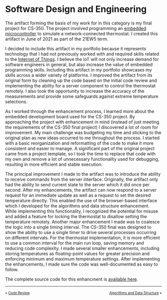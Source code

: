 # Software Design and Engineering
The artifact forming the basis of my work for in this category is my final project for CS-350. The project involved programming an [embedded microcontroller](https://www.ti.com/tool/CC3220S-LAUNCHXL) to simulate a network-connected thermostat. I created this artifact in June of 2021 as part of the 21EW5 term.

I decided to include this artifact in my portfolio because it represents technology that I had not previously worked with and required skills related to the [Internet of Things](https://www.zdnet.com/article/what-is-the-internet-of-things-everything-you-need-to-know-about-the-iot-right-now/). I believe the IoT will not only increase demand for software engineers in general, but also increase the value of embedded programming skills. Including this artifact in my portfolio showcases my skills across a wider variety of platforms. I improved the artifact from its original form by cleaning up the code based on the initial code review and implementing the ability for a server component to control the thermostat remotely. I also took the opportunity to increase the accuracy of the measurements and provide some safeguards against extreme temperature selections.

As I worked through the enhancement process, I learned more about the embedded development board used for the CS-350 project. By approaching the project with enhancement in mind (instead of just meeting the requirements of the CS-350 final project) I discovered a lot of room for improvement. My main challenge was budgeting my time and sticking to the original plan as new ideas occurred to me throughout the process. I started with a basic reorganization and reformatting of the code to make it more consistent and easier to manage. A significant part of the original project came from a project template, so I took the time to replace that code with my own and remove a lot of unnecessary functionality used for debugging, resulting in more efficient and stable execution.

The principal improvement I made to the artifact was to introduce the ability to receive commands from the server interface. Originally, the artifact only had the ability to send current state to the server which it did once per second. After my enhancements, the artifact can now respond to a server request for an immediate update as well as a request to set the desired temperature directly. This enabled the use of the browser-based interface which I developed for the algorithms and data structure enhancement. While implementing this functionality, I recognized the potential for misuse and added a feature for locking the thermostat to disallow setting the temperature remotely. Another major enhancement I made was to coalesce the logic into a single timing interval. The CS-350 final was designed to show the ability to use a single timer to drive several processes occurring on different intervals. For the thermostat implementation, it is more efficient to use a common interval for the main run loop, saving memory and reducing code complexity. I made several smaller enhancements, including storing temperatures as floating-point values for greater precision and enforcing minimum and maximum temperature settings. After implementing the enhancements, I made sure the code was well-documented as easy to follow.

The complete source code for this enhancment is [available here](https://github.com/erik-mattheis-snhu/thermostat).

<hr />
<p align="center">
<span style="font-size: 80%; float: left; padding-bottom: 1em;">« <a href="../code-review">Code Review</a> &nbsp;</span>
<span style="font-size: 80%; float: right; padding-bottom: 1em;">&nbsp; <a href="../algorithms-and-data-structure">Algorithms and Data Structure</a> »</span>
</p>
